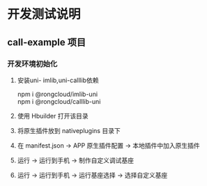 # 开发测试说明

## call-example 项目

### 开发环境初始化


1. 安装uni- imlib,uni-calllib依赖 
      
   npm i @rongcloud/imlib-uni   
   npm i @rongcloud/calllib-uni

2. 使用 Hbuilder 打开该目录

3. 将原生插件放到 nativeplugins 目录下

4. 在 manifest.json -> APP 原生插件配置 -> 本地插件中加入原生插件

5. 运行 -> 运行到手机 -> 制作自定义调试基座

6. 运行 -> 运行到手机 -> 运行基座选择 -> 选择自定义基座
